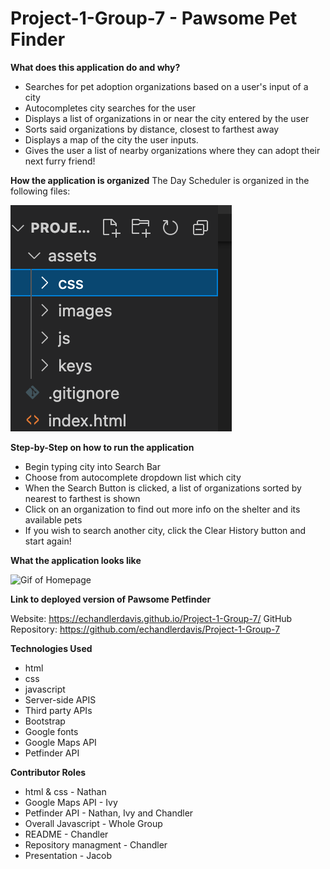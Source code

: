 # Project-1-Group-7 - Pawsome Pet Finder

 **What does this application do and why?**

* Searches for pet adoption organizations based on a user's input of a city
* Autocompletes city searches for the user 
* Displays a list of organizations in or near the city entered by the user
* Sorts said organizations by distance, closest to farthest away
* Displays a map of the city the user inputs. 
* Gives the user a list of nearby organizations where they can adopt their next furry friend!

**How the application is organized**
The Day Scheduler is organized in the following files:

![Files](./assets/images/FilesImage.png)

**Step-by-Step on how to run the application**
* Begin typing city into Search Bar
* Choose from autocomplete dropdown list which city 
* When the Search Button is clicked, a list of organizations sorted by nearest to farthest is shown
* Click on an organization to find out more info on the shelter and its available pets
* If you wish to search another city, click the Clear History button and start again!

**What the application looks like**

![Gif of Homepage]()

**Link to deployed version of Pawsome Petfinder**

Website: https://echandlerdavis.github.io/Project-1-Group-7/
GitHub Repository: https://github.com/echandlerdavis/Project-1-Group-7

**Technologies Used** 

* html
* css
* javascript
* Server-side APIS
* Third party APIs
* Bootstrap
* Google fonts
* Google Maps API
* Petfinder API

**Contributor Roles**

* html & css - Nathan
* Google Maps API - Ivy
* Petfinder API - Nathan, Ivy and Chandler
* Overall Javascript - Whole Group
* README - Chandler
* Repository managment - Chandler
* Presentation - Jacob 